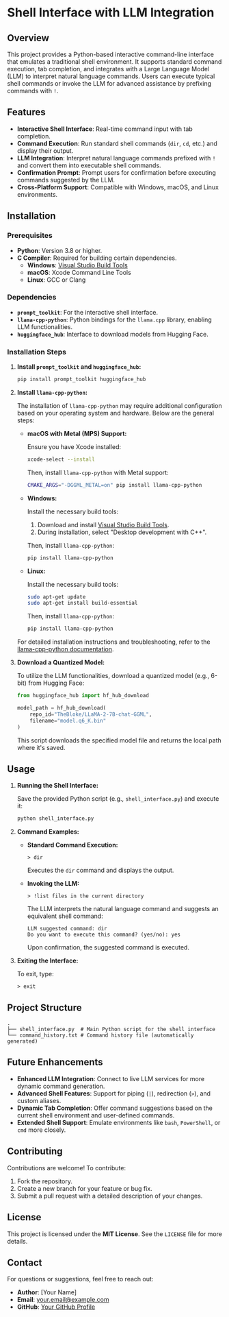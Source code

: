 # Shell Interface with LLM Integration

## Overview

This project provides a Python-based interactive command-line interface that emulates a traditional shell environment. It supports standard command execution, tab completion, and integrates with a Large Language Model (LLM) to interpret natural language commands. Users can execute typical shell commands or invoke the LLM for advanced assistance by prefixing commands with `!`.

## Features

- **Interactive Shell Interface**: Real-time command input with tab completion.
- **Command Execution**: Run standard shell commands (`dir`, `cd`, etc.) and display their output.
- **LLM Integration**: Interpret natural language commands prefixed with `!` and convert them into executable shell commands.
- **Confirmation Prompt**: Prompt users for confirmation before executing commands suggested by the LLM.
- **Cross-Platform Support**: Compatible with Windows, macOS, and Linux environments.

## Installation

### Prerequisites

- **Python**: Version 3.8 or higher.
- **C Compiler**: Required for building certain dependencies.
  - **Windows**: [Visual Studio Build Tools](https://visualstudio.microsoft.com/visual-cpp-build-tools/)
  - **macOS**: Xcode Command Line Tools
  - **Linux**: GCC or Clang

### Dependencies

- **`prompt_toolkit`**: For the interactive shell interface.
- **`llama-cpp-python`**: Python bindings for the `llama.cpp` library, enabling LLM functionalities.
- **`huggingface_hub`**: Interface to download models from Hugging Face.

### Installation Steps

1. **Install `prompt_toolkit` and `huggingface_hub`:**

   ```bash
   pip install prompt_toolkit huggingface_hub
   ```

2. **Install `llama-cpp-python`:**

   The installation of `llama-cpp-python` may require additional configuration based on your operating system and hardware. Below are the general steps:

   - **macOS with Metal (MPS) Support:**

     Ensure you have Xcode installed:

     ```bash
     xcode-select --install
     ```

     Then, install `llama-cpp-python` with Metal support:

     ```bash
     CMAKE_ARGS="-DGGML_METAL=on" pip install llama-cpp-python
     ```

   - **Windows:**

     Install the necessary build tools:

     1. Download and install [Visual Studio Build Tools](https://visualstudio.microsoft.com/visual-cpp-build-tools/).
     2. During installation, select "Desktop development with C++".

     Then, install `llama-cpp-python`:

     ```bash
     pip install llama-cpp-python
     ```

   - **Linux:**

     Install the necessary build tools:

     ```bash
     sudo apt-get update
     sudo apt-get install build-essential
     ```

     Then, install `llama-cpp-python`:

     ```bash
     pip install llama-cpp-python
     ```

   For detailed installation instructions and troubleshooting, refer to the [llama-cpp-python documentation](https://pypi.org/project/llama-cpp-python/).

3. **Download a Quantized Model:**

   To utilize the LLM functionalities, download a quantized model (e.g., 6-bit) from Hugging Face:

   ```python
   from huggingface_hub import hf_hub_download

   model_path = hf_hub_download(
       repo_id="TheBloke/LLaMA-2-7B-chat-GGML",
       filename="model.q6_K.bin"
   )
   ```

   This script downloads the specified model file and returns the local path where it's saved.

## Usage

1. **Running the Shell Interface:**

   Save the provided Python script (e.g., `shell_interface.py`) and execute it:

   ```bash
   python shell_interface.py
   ```

2. **Command Examples:**

   - **Standard Command Execution:**

     ```
     > dir
     ```

     Executes the `dir` command and displays the output.

   - **Invoking the LLM:**

     ```
     > !list files in the current directory
     ```

     The LLM interprets the natural language command and suggests an equivalent shell command:

     ```
     LLM suggested command: dir
     Do you want to execute this command? (yes/no): yes
     ```

     Upon confirmation, the suggested command is executed.

3. **Exiting the Interface:**

   To exit, type:

   ```
   > exit
   ```

## Project Structure

```
.
├── shell_interface.py  # Main Python script for the shell interface
└── command_history.txt # Command history file (automatically generated)
```

## Future Enhancements

- **Enhanced LLM Integration**: Connect to live LLM services for more dynamic command generation.
- **Advanced Shell Features**: Support for piping (`|`), redirection (`>`), and custom aliases.
- **Dynamic Tab Completion**: Offer command suggestions based on the current shell environment and user-defined commands.
- **Extended Shell Support**: Emulate environments like `bash`, `PowerShell`, or `cmd` more closely.

## Contributing

Contributions are welcome! To contribute:

1. Fork the repository.
2. Create a new branch for your feature or bug fix.
3. Submit a pull request with a detailed description of your changes.

## License

This project is licensed under the **MIT License**. See the `LICENSE` file for more details.

## Contact

For questions or suggestions, feel free to reach out:

- **Author**: [Your Name]
- **Email**: your.email@example.com
- **GitHub**: [Your GitHub Profile](https://github.com/yourusername)

